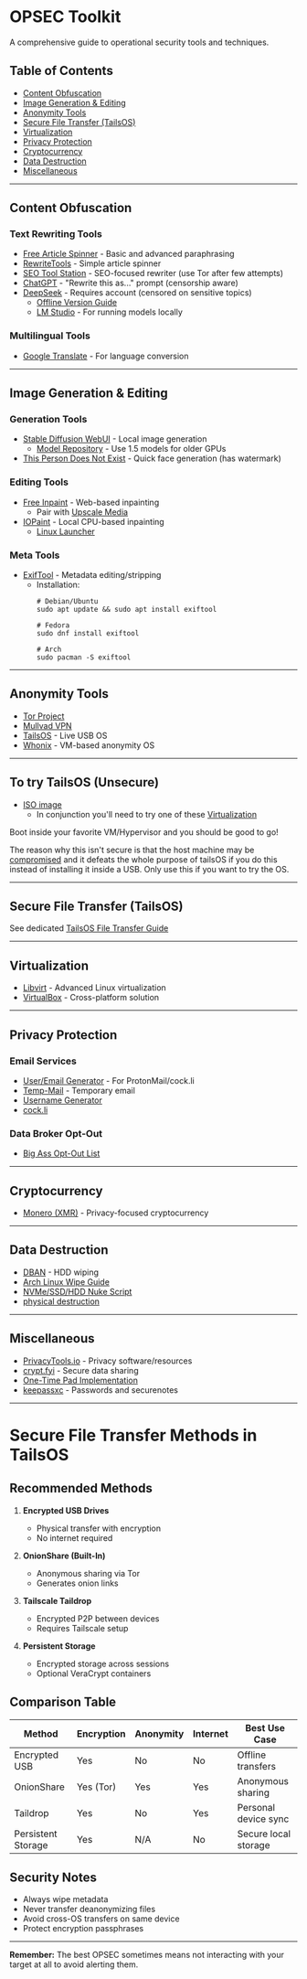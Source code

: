 # OPSEC Toolkit

A comprehensive guide to operational security tools and techniques.

## Table of Contents
- [Content Obfuscation](#content-obfuscation)
- [Image Generation & Editing](#image-generation--editing)
- [Anonymity Tools](#anonymity-tools)
- [Secure File Transfer (TailsOS)](#secure-file-transfer-tailsos)
- [Virtualization](#virtualization)
- [Privacy Protection](#privacy-protection)
- [Cryptocurrency](#cryptocurrency)
- [Data Destruction](#data-destruction)
- [Miscellaneous](#miscellaneous)

---

## Content Obfuscation

### Text Rewriting Tools
- [Free Article Spinner](https://free-article-spinner.com/) - Basic and advanced paraphrasing
- [RewriteTools](https://www.rewritertools.com/article-spinner) - Simple article spinner
- [SEO Tool Station](https://seotoolstation.com/article-rewriter) - SEO-focused rewriter (use Tor after few attempts)
- [ChatGPT](https://chatgpt.com/) - "Rewrite this as..." prompt (censorship aware)
- [DeepSeek](https://chat.deepseek.com/) - Requires account (censored on sensitive topics)
  - [Offline Version Guide](https://www.reddit.com/r/AIAssisted/comments/1ibv6g8/how_to_run_deepseek_r1_offline_on_your_computer/)
  - [LM Studio](https://lmstudio.ai/) - For running models locally

### Multilingual Tools
- [Google Translate](https://translate.google.com/) - For language conversion

---

## Image Generation & Editing

### Generation Tools
- [Stable Diffusion WebUI](https://github.com/AUTOMATIC1111/stable-diffusion-webui) - Local image generation
  - [Model Repository](https://civitai.com/models) - Use 1.5 models for older GPUs
- [This Person Does Not Exist](https://thispersondoesnotexist.com/) - Quick face generation (has watermark)

### Editing Tools
- [Free Inpaint](https://pincel.app/tools/inpaint) - Web-based inpainting
  - Pair with [Upscale Media](https://www.upscale.media/)
- [IOPaint](https://github.com/Sanster/IOPaint) - Local CPU-based inpainting
  - [Linux Launcher](https://github.com/airborne-commando/iopaint-launcher/)

### Meta Tools
- [ExifTool](https://exiftool.org/) - Metadata editing/stripping
  - Installation:
    ```
    # Debian/Ubuntu
    sudo apt update && sudo apt install exiftool
    
    # Fedora
    sudo dnf install exiftool
    
    # Arch
    sudo pacman -S exiftool
    ```

---

## Anonymity Tools
- [Tor Project](https://www.torproject.org/)
- [Mullvad VPN](https://mullvad.net/en)
- [TailsOS](https://tails.net/) - Live USB OS
- [Whonix](https://www.whonix.org/) - VM-based anonymity OS

---
To try TailsOS (Unsecure)
---

- [ISO image](https://tails.net/install/download-iso/index.en.html)
  - In conjunction you'll need to try one of these [Virtualization](#virtualization)

Boot inside your favorite VM/Hypervisor and you should be good to go!

The reason why this isn't secure is that the host machine may be [compromised](https://tails.net/doc/advanced_topics/virtualization/index.en.html)
and it defeats the whole purpose of tailsOS if you do this instead of installing it inside a USB. Only use this if you want to try the OS.

---

## Secure File Transfer (TailsOS)
See dedicated [TailsOS File Transfer Guide](#secure-file-transfer-methods-in-tailsos)

---

## Virtualization
- [Libvirt](https://virt-manager.org/) - Advanced Linux virtualization
- [VirtualBox](https://www.virtualbox.org/) - Cross-platform solution

---

## Privacy Protection

### Email Services
- [User/Email Generator](https://github.com/airborne-commando/user-email-gen) - For ProtonMail/cock.li
- [Temp-Mail](https://temp-mail.org/en/) - Temporary email
- [Username Generator](https://jimpix.co.uk/words/username-generator.php)
- [cock.li](https://cock.li/register.php)

### Data Broker Opt-Out
- [Big Ass Opt-Out List](https://github.com/yaelwrites/Big-Ass-Data-Broker-Opt-Out-List)

---

## Cryptocurrency
- [Monero (XMR)](https://www.getmonero.org/) - Privacy-focused cryptocurrency

---

## Data Destruction
- [DBAN](https://dban.org/) - HDD wiping
- [Arch Linux Wipe Guide](https://wiki.archlinux.org/title/Securely_wipe_disk)
- [NVMe/SSD/HDD Nuke Script](https://gist.github.com/airborne-commando/6a690bd0644a9f1d76bc8c585d9ee969)
- [physical destruction](https://github.com/airborne-commando/OPSEC-OSINT-Tools/blob/main/physical-destruction.md)

---

## Miscellaneous
- [PrivacyTools.io](https://www.privacytools.io/) - Privacy software/resources
- [crypt.fyi](https://www.crypt.fyi/new) - Secure data sharing
- [One-Time Pad Implementation](https://github.com/airborne-commando/one-time-pad-truly-random)
- [keepassxc](https://keepassxc.org/) - Passwords and securenotes

---

# Secure File Transfer Methods in TailsOS

## Recommended Methods
1. **Encrypted USB Drives**
   - Physical transfer with encryption
   - No internet required

2. **OnionShare (Built-In)**
   - Anonymous sharing via Tor
   - Generates onion links

3. **Tailscale Taildrop**
   - Encrypted P2P between devices
   - Requires Tailscale setup

4. **Persistent Storage**
   - Encrypted storage across sessions
   - Optional VeraCrypt containers

## Comparison Table
| Method                 | Encryption | Anonymity | Internet | Best Use Case          |
|------------------------|------------|-----------|----------|------------------------|
| Encrypted USB          | Yes        | No        | No       | Offline transfers      |
| OnionShare             | Yes (Tor)  | Yes       | Yes      | Anonymous sharing      |
| Taildrop               | Yes        | No        | Yes      | Personal device sync   |
| Persistent Storage     | Yes        | N/A       | No       | Secure local storage   |

## Security Notes
- Always wipe metadata
- Never transfer deanonymizing files
- Avoid cross-OS transfers on same device
- Protect encryption passphrases

---

**Remember:** The best OPSEC sometimes means not interacting with your target at all to avoid alerting them.

